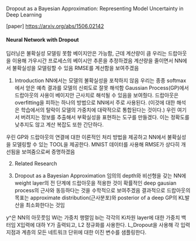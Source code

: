 Dropout as a Bayesian Approximation: Representing Model Uncertainty in Deep Learning

[paper] https://arxiv.org/abs/1506.02142 


#### Neural Network with Dropout

딥러닝은 불확실성 모델링 못함
베이지안은 가능함, 근데 계산량이 큼
우리는 드랍아웃을 이용해 가우시간 프로세스의 베이시안 추론을 추정하겠음
계산량을 줄이면서 NN에서 불확실성을 모델링할 수 있음
RMSE를 계선함을 보여주겠음

1. Introduction
NN에서는 모델의 불확실성을 포착하지 않음
우리는 종종 softmax에서 얻은 예측 결과를 모델의 신뢰도로 잘못 해석함
Gaussian Process(GP)에서 드랍아웃의 사용이 베이지안 근사치로 해석될 수 있음을 보여줬다.
드랍아웃은 overfitting을 피하는 하나의 방법으로 NN에서 주로 사용된다.
(이것에 대한 해석은 학습에서의 탈락이 모델의 가중치에 대략적으로 통합된다는 것이다.)
우린 여기서 버려지는 정보를 추출해서 부확실성을 표현하는 도구를 만들겠다.
이는 정확도를 낮추지도 않고 계산 복잡도 또한 간단하다.

우린 GP와 드랍아웃의 연결에 대한 이론적인 처리 방법을 제공하고
NN에서 불확실성을 모델링할 수 있는 TOOL을 제공한다.
MNIST 데이터를 사용해 RMSE가 상다히 개선됨을 보여줌으로써 증명하겠음

2. Related Research

3. Dropout as a Bayesian Approximation
임의의 depth와 비선형을 갖는 NN에 weight layer의 전 단계에 드랍아웃을 적용한 것이
확률적인 deep gausian process의 근사와 동등하다는 것을 수학적으로 보여주겠음
결과적으로 드랍아웃의 목표는 approximate distribution(근사분포)와 posterior of a deep GP의
KL발산을 최소화한다는 것임

y^은 NN의 아웃풋임
Wi는 가중치 행렬임
bi는 각각의 Ki차원 layer에 대한 가중치 백터임
X입력에 대하 Y가 출력되고, L2 정규화를 사용한다.
L_Dropout을 사용해 각 입력 지점과 계층의 모든 네트워크 단위에 대한 이진 변수를 샘플링한다.
